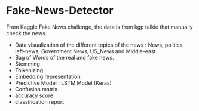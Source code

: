 # Fake-News-Detector

From Kaggle Fake News challenge, the data is from kgp talkie that manually check the news.

- Data visualization of the different topics of the news : News, politics, left-news, Government News, US_News and Middle-east.
- Bag of Words of the real and fake news.
- Stemming
- Tolkenizing
- Embedding representation
- Predictive Model : LSTM Model (Keras)
- Confusion matrix
- accuracy score
- classification report
